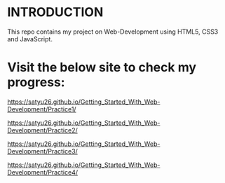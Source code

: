 # INTRODUCTION

This repo contains my project on Web-Development using HTML5, CSS3 and JavaScript.

# Visit the below site to check my progress: 

https://satyu26.github.io/Getting_Started_With_Web-Development/Practice1/

https://satyu26.github.io/Getting_Started_With_Web-Development/Practice2/

https://satyu26.github.io/Getting_Started_With_Web-Development/Practice3/

https://satyu26.github.io/Getting_Started_With_Web-Development/Practice4/
